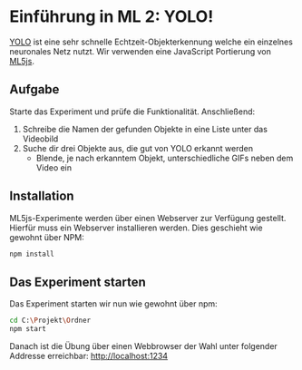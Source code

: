 # Einführung in ML 2: YOLO!

[YOLO](https://pjreddie.com/yolo/) ist eine sehr schnelle Echtzeit-Objekterkennung welche ein einzelnes neuronales Netz nutzt.
Wir verwenden eine JavaScript Portierung von [ML5js](https://ml5js.org/docs/YOLO).

## Aufgabe

Starte das Experiment und prüfe die Funktionalität.
Anschließend:

1. Schreibe die Namen der gefunden Objekte in eine Liste unter das Videobild
2. Suche dir drei Objekte aus, die gut von YOLO erkannt werden
    * Blende, je nach erkanntem Objekt, unterschiedliche GIFs neben dem Video ein

## Installation

ML5js-Experimente werden über einen Webserver zur Verfügung gestellt.
Hierfür muss ein Webserver installieren werden. Dies geschieht wie gewohnt über NPM:

```bash
npm install
```

## Das Experiment starten

Das Experiment starten wir nun wie gewohnt über npm:

```bash
cd C:\Projekt\Ordner
npm start
```

Danach ist die Übung über einen Webbrowser der Wahl unter folgender Addresse erreichbar:
[http://localhost:1234](http://localhost:1234)